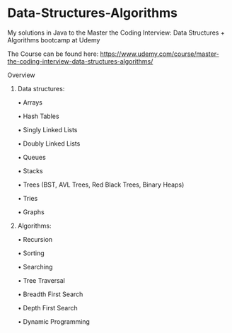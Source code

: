 # Data-Structures-Algorithms
My solutions in Java to the Master the Coding Interview: Data Structures + Algorithms bootcamp at Udemy

The Course can be found here: https://www.udemy.com/course/master-the-coding-interview-data-structures-algorithms/

Overview
1. Data structures:

    •	Arrays 

    •	Hash Tables 

    •	Singly Linked Lists 

    •	Doubly Linked Lists 

    •	Queues 

    •	Stacks 

    •	Trees (BST, AVL Trees, Red Black Trees, Binary Heaps) 

    •	Tries 

    •	Graphs 



2. Algorithms:

    •	Recursion 
    
    •	Sorting 
    
    •	Searching 

    •	Tree Traversal 

    •	Breadth First Search 

    •	Depth First Search 

    •	Dynamic Programming

